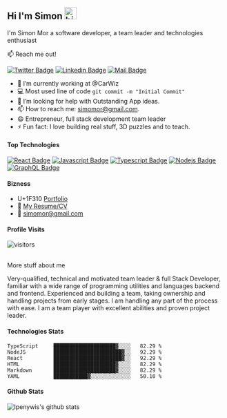 ## Hi I'm Simon <img src="https://user-images.githubusercontent.com/1303154/88677602-1635ba80-d120-11ea-84d8-d263ba5fc3c0.gif" width="28px" alt="hi">

I'm Simon Mor a software developer, a team leader and technologies enthusiast

:mailbox: Reach me out!

[![Twitter Badge](https://img.shields.io/badge/-@simon_mor-1ca0f1?style=flat&labelColor=1ca0f1&logo=twitter&logoColor=white&link=https://twitter.com/simon_mor)](https://twitter.com/simon_mor) [![Linkedin Badge](https://img.shields.io/badge/-Simon-0e76a8?style=flat&labelColor=0e76a8&logo=linkedin&logoColor=white)](https://www.linkedin.com/in/simonmor/) [![Mail Badge](https://img.shields.io/badge/-simon_mor-c0392b?style=flat&labelColor=c0392b&logo=gmail&logoColor=white)](mailto:simomor@gmail.com)

<!-- TODO: Add last video link -->

- 🔭 I’m currently working at @CarWiz
- :computer: Most used line of code `git commit -m "Initial Commit"`
- 🤔 I’m looking for help with Outstanding App ideas.
- 📫 How to reach me: simomor@gmail.com.
- 😄 Entrepreneur, full stack development team leader
- ⚡ Fun fact: I love building real stuff, 3D puzzles and to teach.

#### Top Technologies

<!-- TODO: Make technologies links takes you to repositories -->

[![React Badge](https://img.shields.io/badge/-React-61DBFB?style=for-the-badge&labelColor=black&logo=react&logoColor=61DBFB)](#) [![Javascript Badge](https://img.shields.io/badge/-Javascript-F0DB4F?style=for-the-badge&labelColor=black&logo=javascript&logoColor=F0DB4F)](#) [![Typescript Badge](https://img.shields.io/badge/-Typescript-007acc?style=for-the-badge&labelColor=black&logo=typescript&logoColor=007acc)](#) [![Nodejs Badge](https://img.shields.io/badge/-Nodejs-3C873A?style=for-the-badge&labelColor=black&logo=node.js&logoColor=3C873A)](#) [![GraphQL Badge](https://img.shields.io/badge/-GraphQl-e535ab?style=for-the-badge&labelColor=black&logo=node.js&logoColor=e535ab)](#)

#### Bizness
- U+1F310 [Portfolio](https://simonmor.com)
- :paperclip: [My Resume/CV](https://github.com/MagusM/MagusM/blob/master/resume.pdf)
- :email: simomor@gmail.com


#### Profile Visits

![visitors](https://visitor-badge.glitch.me/badge?page_id=ipenywis.ipenywis)

<br >
<summary>
  More stuff about me
</summary>

Very-qualified, technical and motivated team leader & full Stack Developer, familiar with a wide range of programming utilities and languages backend and frontend. Experienced and building a team, taking ownership and handling projects from early stages. I am handling any part of the process with ease. I am a team player with excellent abilities and proven project leader.

#### Technologies Stats

<!--START_SECTION:waka-->
```text
TypeScript     ████████████████████▓░░░░   82.29 %
NodeJS         ██████████████████████▓░░   92.29 %
React          ██████████████████████▓░░   92.29 %
HTML           ████████████████████▓░░░░   82.29 % 
Markdown       ████████████████████▓░░░░   82.29 % 
YAML           ███████████▓░░░░░░░░░░░░░   50.10 % 
```
<!--END_SECTION:waka-->

#### Github Stats

![Ipenywis's github stats](https://github-readme-stats.vercel.app/api?username=MagusM&count_private=true&theme=tokyonight&hide=contribs,prs)
